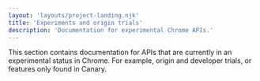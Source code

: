 ```yaml
---
layout: 'layouts/project-landing.njk'
title: 'Experiments and origin trials'
description: 'Documentation for experimental Chrome APIs.'
---
```


This section contains documentation for APIs that are currently in an experimental status in Chrome. For example, origin and developer trials, or features only found in Canary.